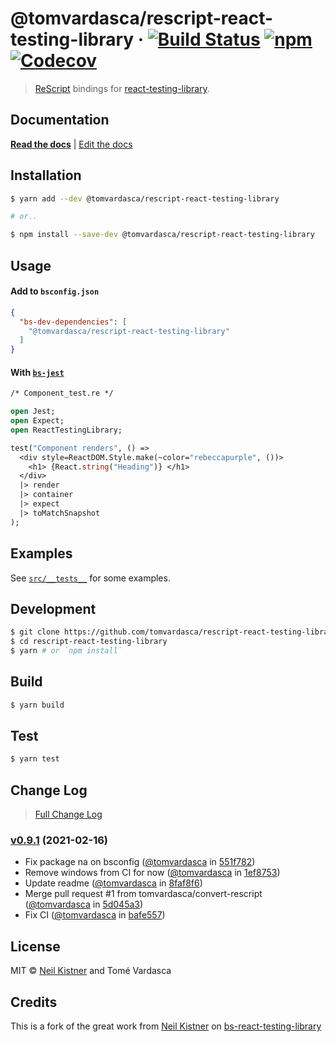 # @tomvardasca/rescript-react-testing-library &middot; [![Build Status][actions-image]][actions-url] [![npm][npm-image]][npm-url] [![Codecov][codecov-image]][codecov-url]

> [ReScript](//github.com/rescript-lang/rescript-compiler) bindings for [react-testing-library](//github.com/testing-library/react-testing-library).

## Documentation

[**Read the docs**](//testing-library.com/docs/rescript-react-testing-library/intro) | [Edit the docs](//github.com/testing-library/testing-library-docs/tree/master/docs/bs-react-testing-library)

## Installation

```sh
$ yarn add --dev @tomvardasca/rescript-react-testing-library

# or..

$ npm install --save-dev @tomvardasca/rescript-react-testing-library
```

## Usage

#### Add to `bsconfig.json`

```json
{
  "bs-dev-dependencies": [
    "@tomvardasca/rescript-react-testing-library"
  ]
}
```

#### With [`bs-jest`](//github.com/glennsl/bs-jest)

```ocaml
/* Component_test.re */

open Jest;
open Expect;
open ReactTestingLibrary;

test("Component renders", () =>
  <div style=ReactDOM.Style.make(~color="rebeccapurple", ())>
    <h1> {React.string("Heading")} </h1>
  </div>
  |> render
  |> container
  |> expect
  |> toMatchSnapshot
);
```

## Examples

See [`src/__tests__`](src/__tests__) for some examples.

## Development

```sh
$ git clone https://github.com/tomvardasca/rescript-react-testing-library.git
$ cd rescript-react-testing-library
$ yarn # or `npm install`
```

## Build

```sh
$ yarn build
```

## Test

```sh
$ yarn test
```

## Change Log

> [Full Change Log](changelog.md)

### [v0.9.1](https://github.com/tomvardasca/rescript-react-testing-library/releases/tag/v0.9.1) (2021-02-16)

* Fix package na on bsconfig ([@tomvardasca](https://github.com/tomvardasca) in [551f782](https://github.com/tomvardasca/rescript-react-testing-library/commit/551f782))
* Remove windows from CI for now ([@tomvardasca](https://github.com/tomvardasca) in [1ef8753](https://github.com/tomvardasca/rescript-react-testing-library/commit/1ef8753))
* Update readme ([@tomvardasca](https://github.com/tomvardasca) in [8faf8f6](https://github.com/tomvardasca/rescript-react-testing-library/commit/8faf8f6))
* Merge pull request #1 from tomvardasca/convert-rescript ([@tomvardasca](https://github.com/tomvardasca) in [5d045a3](https://github.com/tomvardasca/rescript-react-testing-library/commit/5d045a3))
* Fix CI ([@tomvardasca](https://github.com/tomvardasca) in [bafe557](https://github.com/tomvardasca/rescript-react-testing-library/commit/bafe557))

## License

MIT © [Neil Kistner](https://neilkistner.com) and Tomé Vardasca

## Credits

This is a fork of the great work from [Neil Kistner](https://neilkistner.com) on [bs-react-testing-library](https://github.com/wyze/bs-react-testing-library)


[actions-image]: https://img.shields.io/github/workflow/status/tomvardasca/rescript-react-testing-library/CI.svg?style=flat-square
[actions-url]: https://github.com/tomvardasca/rescript-react-testing-library/actions

[npm-image]: https://img.shields.io/npm/v/rescript-react-testing-library.svg?style=flat-square
[npm-url]: https://npm.im/@tomvardasca/rescript-react-testing-library

[codecov-image]: https://img.shields.io/codecov/c/github/tomvardasca/rescript-react-testing-library.svg?style=flat-square
[codecov-url]: https://codecov.io/github/tomvardasca/rescript-react-testing-library
